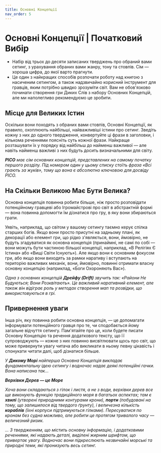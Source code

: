 ```yaml
---
title: Основні Концепції
nav_order: 5
---
```


# Основні Концепції | Початковий Вибір

- Набір від трьох до десяти записаних тверджень про обраний вами сетинг, з урахування обраних вами жанру, тону та стовпів. Сім — хороша цифра, до якої варто прагнути.
- Це один з найкращих способів розпочати роботу над книгою з насиченим сетингом, а також надзвичайно корисний інструмент для гравців, яким потрібно швидко зрозуміти світ. Вам не обов'язково починати створення гри Диких Слів з набору Основних Концепцій, але ми наполегливо рекомендуємо це зробити.

## Місце для Великих Істин
Оскільки вони походять з обраних вами стовпів, Основні Концепції, як правило, охоплюють найбільші, найважливіші істини про сетинг. Зведіть кожну з них до одного твердження, конвертуйте ці фрази в заголовки, і кількома реченнями поясніть суть кожної фрази. Найкраще розташувати їх у порядку від найбільш до найменш важливої — але навіть найменш важливі з них будуть досить визначальними для світу.

***PICO** має сім основних концепцій, представлених на самому початку першого розділу. Під номером один у цьому списку стоїть фраза «Всі грають за жуків», тому що вона є абсолютно ключовою для досвіду PICO.*

## На Скільки Великою Має Бути Велика?
Основна концепція повинна робити більше, ніж просто розповідати потенційному гравцеві або Ігромайстрові про світ в абстрактній формі — вона повинна допомогти їм дізнатися про гру, в яку вони збираються грати.

Уявіть, наприклад, що світом у вашому сетингу таємно керує спілка старших богів. Якщо вони просто присутні на задньому плані, як декорації або елемент гри, що рідко з'являється, вони, ймовірно, не будуть згадуватися як основна концепція (принаймні, не самі по собі — вони можуть бути частиною більшої концепції, наприклад, «В Релігіях Є Істина» або «Вищі Світи Існують»). Але якщо вони є основним фокусом гри, або якщо вони виходять за рамки наративу і вступають на територію важливих механік, вони, ймовірно, повинні отримати власну основну концепцію (наприклад, «Боги Охороняють Вас»).

*Одна з основних концепцій **Дрейфу (Drift)** звучить так: «Райони Не Будуються; Вони Розквітають». Це важливий наративний елемент, але також він відіграє роль у методах створення мап та розвідки, що використовуються в грі.*

## Привернення уваги
Інша річ, яку повинна робити основна концепція, — це допомагати інформувати потенційного гравця про те, чи сподобається йому загальне відчуття сетингу. Пам'ятайте про це, коли будете писати Основну Концепцію та речення додаткового тексту, що її супроводжують — кожне з них повинно висвітлювати щось про світ, що може привернути увагу читача або викликати в ньому певну цікавість і спонукати читати далі, щоб дізнатися більше.

*У **Дикому Морі** найперша Основна Концепція викладає фундаментальну ідею сетингу і водночас надає деякі потенційні гачки. Вона написана так...*

***Верхівки Дерев — це Море***

*Хоча вони складаються з гілок і листя, а не з води, верхівки дерев все ще виконують функцію традиційного моря в багатьох аспектах; там є **хвилі** (утворені природними контурами крони), **порти** (побудовані на тому, що залишилося від твердого ґрунту), і величезна кількість **кораблів** (їхні корпуси підтримуються гілками). Пересуватися по кронам без судна можливо, але робити це протягом тривалого часу — величезний ризик.*

*... З твердженням, що містить основну інформацію, і додатковими реченнями, які надають деталі, виділені жирним шрифтом, що привертає увагу. Водночас вони підкреслюють незвичайні морські та природні теми, які пронизують весь сетинг.*
